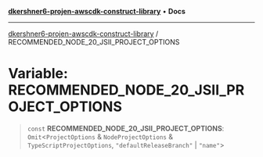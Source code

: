 [**dkershner6-projen-awscdk-construct-library**](../README.md) • **Docs**

***

[dkershner6-projen-awscdk-construct-library](../globals.md) / RECOMMENDED\_NODE\_20\_JSII\_PROJECT\_OPTIONS

# Variable: RECOMMENDED\_NODE\_20\_JSII\_PROJECT\_OPTIONS

> `const` **RECOMMENDED\_NODE\_20\_JSII\_PROJECT\_OPTIONS**: `Omit`\<`ProjectOptions` & `NodeProjectOptions` & `TypeScriptProjectOptions`, `"defaultReleaseBranch"` \| `"name"`\>
